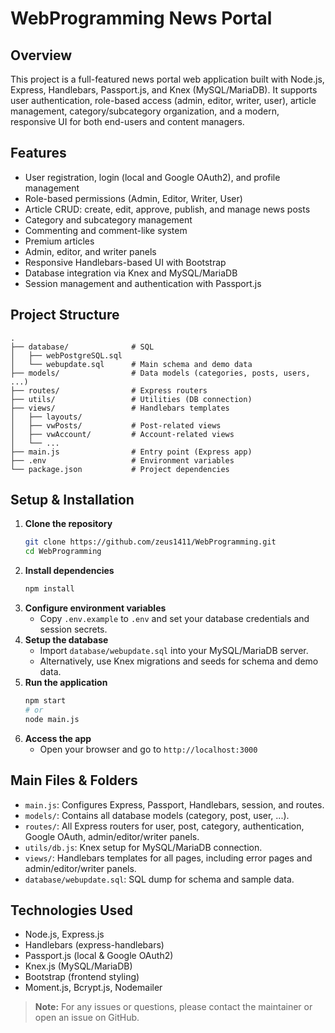 # WebProgramming News Portal

## Overview
This project is a full-featured news portal web application built with Node.js, Express, Handlebars, Passport.js, and Knex (MySQL/MariaDB). It supports user authentication, role-based access (admin, editor, writer, user), article management, category/subcategory organization, and a modern, responsive UI for both end-users and content managers.

## Features
- User registration, login (local and Google OAuth2), and profile management
- Role-based permissions (Admin, Editor, Writer, User)
- Article CRUD: create, edit, approve, publish, and manage news posts
- Category and subcategory management
- Commenting and comment-like system
- Premium articles
- Admin, editor, and writer panels
- Responsive Handlebars-based UI with Bootstrap
- Database integration via Knex and MySQL/MariaDB
- Session management and authentication with Passport.js

## Project Structure
```
.
├── database/              # SQL
│   ├── webPostgreSQL.sql
│   └── webupdate.sql      # Main schema and demo data
├── models/                # Data models (categories, posts, users, ...)
├── routes/                # Express routers 
├── utils/                 # Utilities (DB connection)
├── views/                 # Handlebars templates
│   ├── layouts/
│   ├── vwPosts/           # Post-related views
│   ├── vwAccount/         # Account-related views
│   └── ...
├── main.js                # Entry point (Express app)
├── .env                   # Environment variables
└── package.json           # Project dependencies
```

## Setup & Installation
1. **Clone the repository**
   ```sh
   git clone https://github.com/zeus1411/WebProgramming.git
   cd WebProgramming
   ```
2. **Install dependencies**
   ```sh
   npm install
   ```
3. **Configure environment variables**
   - Copy `.env.example` to `.env` and set your database credentials and session secrets.
4. **Setup the database**
   - Import `database/webupdate.sql` into your MySQL/MariaDB server.
   - Alternatively, use Knex migrations and seeds for schema and demo data.
5. **Run the application**
   ```sh
   npm start
   # or
   node main.js
   ```
6. **Access the app**
   - Open your browser and go to `http://localhost:3000`

## Main Files & Folders
- `main.js`: Configures Express, Passport, Handlebars, session, and routes.
- `models/`: Contains all database models (category, post, user, ...).
- `routes/`: All Express routers for user, post, category, authentication, Google OAuth, admin/editor/writer panels.
- `utils/db.js`: Knex setup for MySQL/MariaDB connection.
- `views/`: Handlebars templates for all pages, including error pages and admin/editor/writer panels.
- `database/webupdate.sql`: SQL dump for schema and sample data.

## Technologies Used
- Node.js, Express.js
- Handlebars (express-handlebars)
- Passport.js (local & Google OAuth2)
- Knex.js (MySQL/MariaDB)
- Bootstrap (frontend styling)
- Moment.js, Bcrypt.js, Nodemailer

> **Note:** For any issues or questions, please contact the maintainer or open an issue on GitHub.
